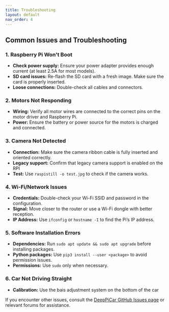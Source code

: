```yaml
---
title: Troubleshooting
layout: default
nav_order: 4
---
```


## Common Issues and Troubleshooting

### 1. Raspberry Pi Won't Boot
- **Check power supply:** Ensure your power adapter provides enough current (at least 2.5A for most models).
- **SD card issues:** Re-flash the SD card with a fresh image. Make sure the card is properly inserted.
- **Loose connections:** Double-check all cables and connectors.

### 2. Motors Not Responding
- **Wiring:** Verify all motor wires are connected to the correct pins on the motor driver and Raspberry Pi.
- **Power:** Ensure the battery or power source for the motors is charged and connected.

### 3. Camera Not Detected
- **Connection:** Make sure the camera ribbon cable is fully inserted and oriented correctly.
- **Legacy support:** Confirm that legacy camera support is enabled on the RPI
- **Test:** Use `raspistill -o test.jpg` to check if the camera works.

### 4. Wi-Fi/Network Issues
- **Credentials:** Double-check your Wi-Fi SSID and password in the configuration.
- **Signal:** Move closer to the router or use a Wi-Fi dongle with better reception.
- **IP Address:** Use `ifconfig` or `hostname -I` to find the Pi’s IP address.

### 5. Software Installation Errors
- **Dependencies:** Run `sudo apt update && sudo apt upgrade` before installing packages.
- **Python packages:** Use `pip3 install --user <package>` to avoid permission issues.
- **Permissions:** Use `sudo` only when necessary.

### 6. Car Not Driving Straight
- **Calibration:** Use the bais adjustment system on the bottom of the car

If you encounter other issues, consult the [DeepPiCar GitHub Issues page](https://github.com/your-repo/issues) or relevant forums for assistance.